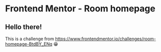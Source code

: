 # Frontend Mentor - Room homepage

## Hello there!

This is a challenge from https://www.frontendmentor.io/challenges/room-homepage-BtdBY_ENq 😁
